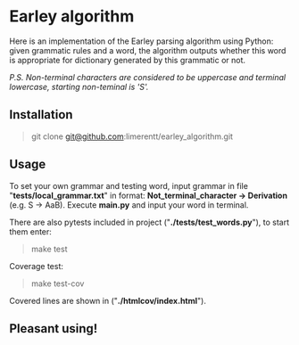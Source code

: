 # Earley algorithm
Here is an implementation of the Earley parsing algorithm using Python: given grammatic rules and a word, the algorithm outputs whether this word is appropriate for dictionary generated by this grammatic or not. 

_P.S. Non-terminal characters are considered to be uppercase and terminal lowercase, starting non-teminal is 'S'._

## Installation

> git clone git@github.com:limerentt/earley_algorithm.git

## Usage

To set your own grammar and testing word, input grammar in file "__tests/local_grammar.txt__" in format: **Not_terminal_character -> Derivation** (e.g. S -> AaB). Execute __main.py__ and input your word in terminal.

There are also pytests included in project ("__./tests/test_words.py__"), to start them enter:

> make test

Coverage test:

> make test-cov

Covered lines are shown in ("__./htmlcov/index.html__").

## Pleasant using!
